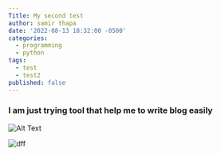 ```yaml
---
Title: My second test
author: samir thapa
date: '2022-08-13 18:32:00 -0500'
categories:
  - programming
  - python
tags:
  - test
  - test2
published: false
---
```


### I am just trying tool that help me to write blog easily 


![Alt Text](https://media.giphy.com/media/vFKqnCdLPNOKc/giphy.gif)

![dff](https://miro.medium.com/max/480/1*SkOLGqLCykmP6iLo2BUWdQ.gif)
